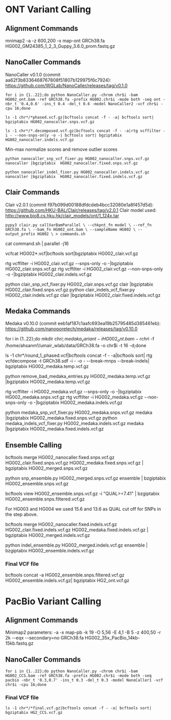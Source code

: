 # ONT Variant Calling

## Alignment Commands

mnimap2 -a -z 600,200 -x map-ont GRCh38.fa HG002_GM24385_1_2_3_Guppy_3.6.0_prom.fastq.gz

## NanoCaller Commands

NanoCaller v0.1.0 (commit aa62f3b8336468767808f51807b129975f6c7924): https://github.com/WGLab/NanoCaller/releases/tag/v0.1.0

`for i in {1..22};do python NanoCaller.py -chrom chr$i -bam HG002_ont.bam -ref GRCh38.fa -prefix HG002.chr$i -mode both -seq ont -nbr_t '0.4,0.6' -ins_t 0.4 -del_t 0.6 -model NanoCaller2 -vcf chr$i -cpu 16;done`

`ls -1 chr*/*phased.vcf.gz|bcftools concat -f - -a| bcftools sort| bgziptabix HG002_nanocaller.snps.vcf.gz`

`ls -1 chr*/*.decomposed.vcf.gz|bcftools concat -f - -a|rtg vcffilter -i - --non-snps-only -o -| bcftools sort| bgziptabix HG002_nanocaller.indels.vcf.gz`


Min-max normalize scores and remove outlier scores

`python nanocaller_snp_vcf_fixer.py HG002_nanocaller.snps.vcf.gz nanocaller |bgziptabix  HG002_nanocaller.fixed.snps.vcf.gz`

`python nanocaller_indel_fixer.py HG002_nanocaller.indels.vcf.gz nanocaller |bgziptabix  HG002_nanocaller.fixed.indels.vcf.gz`


## Clair Commands

Clair v2.0.1 (commit f97b099d00188dfdcdeb4bcc32080e1a8f457d5d): https://github.com/HKU-BAL/Clair/releases/tag/v2.0.1
Clair model used: http://www.bio8.cs.hku.hk/clair_models/ont/1_124x.tar

`pypy3 clair.py callVarBamParallel \
       --chkpnt_fn model \
       --ref_fn GRCh38.fa \
       --bam_fn HG002_ont.bam \
       --sampleName HG002 \
       --output_prefix HG002 \
       > commands.sh`
       
cat command.sh | parallel -j16

vcfcat HG002*.vcf|bcftools sort|bgziptabix HG002_clair.vcf.gz

rtg vcffilter -i HG002_clair.vcf.gz --snps-only -o -|bgziptabix HG002_clair.snps.vcf.gz
rtg vcffilter -i HG002_clair.vcf.gz --non-snps-only -o -|bgziptabix HG002_clair.indels.vcf.gz

python clair_snp_vcf_fixer.py  HG002_clair.snps.vcf.gz clair |bgziptabix  HG002_clair.fixed.snps.vcf.gz
python clair_indels_vcf_fixer.py  HG002_clair.indels.vcf.gz clair |bgziptabix  HG002_clair.fixed.indels.vcf.gz

## Medaka Commands

Medaka v0.10.0 (commit eeb1af187c1aafc693ea19b25795485d385461eb): https://github.com/nanoporetech/medaka/releases/tag/v0.10.0


for i in {1..22};do mkdir chr$i; medaka_variant -i HG002_ont.bam -r chr$i -f /home/ahsanm1/umair_wlab/data/GRCh38.fa -o chr$i -t 16 -d;done

ls -1 chr*/round_1_phased.vcf|bcftools concat -f - -a|bcftools sort| rtg vcfdecompose -t GRCh38.sdf -i - -o - --break-mnps --break-indels| bgziptabix HG002_medaka.temp.vcf.gz

python remove_bad_medaka_entries.py HG002_medaka.temp.vcf.gz |bgziptabix HG002_medaka.temp.vcf.gz

rtg vcffilter -i HG002_medaka.vcf.gz --snps-only -o -|bgziptabix HG002_medaka.snps.vcf.gz
rtg vcffilter -i HG002_medaka.vcf.gz --non-snps-only -o -|bgziptabix HG002_medaka.indels.vcf.gz

python medaka_snp_vcf_fixer.py  HG002_medaka.snps.vcf.gz medaka |bgziptabix  HG002_medaka.fixed.snps.vcf.gz
python medaka_indels_vcf_fixer.py  HG002_medaka.indels.vcf.gz medaka |bgziptabix  HG002_medaka.fixed.indels.vcf.gz


## Ensemble Calling


bcftools merge HG002_nanocaller.fixed.snps.vcf.gz HG002_clair.fixed.snps.vcf.gz HG002_medaka.fixed.snps.vcf.gz | bgziptabix HG002_merged.snps.vcf.gz

python snp_ensemble.py HG002_merged.snps.vcf.gz ensemble | bzgiptabix HG002_ensemble.snps.vcf.gz

bcftools view HG002_ensemble.snps.vcf.gz -i "QUAL>=7.41" | bzgiptabix HG002_ensemble.snps.filtered.vcf.gz 

For HG003 and HG004 we used 15.6 and 13.6 as QUAL cut off for SNPs in the step above.


bcftools merge HG002_nanocaller.fixed.indels.vcf.gz HG002_clair.fixed.indels.vcf.gz HG002_medaka.fixed.indels.vcf.gz | bgziptabix HG002_merged.indels.vcf.gz

python indel_ensemble.py HG002_merged.indels.vcf.gz ensemble | bzgiptabix HG002_ensemble.indels.vcf.gz

### Final VCF file
bcftools concat -a HG002_ensemble.snps.filtered.vcf.gz HG002_ensemble.indels.vcf.gz| bgziptabix HG2_ont.vcf.gz


# PacBio Variant Calling


## Alignment Commands
Minimap2 parameters: -a -x map-pb -k 19 -O 5,56 -E 4,1 -B 5 -z 400,50 -r 2k --eqx --secondary=no GRCh38.fa HG002_35x_PacBio_14kb-15kb.fastq.gz



## NanoCaller Commands


`for i in {1..22};do python NanoCaller.py -chrom chr$i -bam HG002_CCS.bam -ref GRCh38.fa -prefix HG002.chr$i -mode both -seq pacbio -nbr_t '0.3,0.7' -ins_t 0.3 -del_t 0.3 -model NanoCaller1 -vcf chr$i -cpu 16;done`

### Final VCF file
`ls -1 chr*/*final.vcf.gz|bcftools concat -f - -a| bcftools sort| bgziptabix HG2_CCS.vcf.gz`









